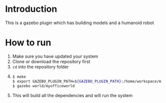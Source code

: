 # Introduction
This is a gazebo plugin which has building models and a humanoid robot


# How to run
1. Make sure you have updated your system
2. Clone or download the repository first
2. `cd` into the repository folder
3. 
   ```sh 
   $ make
   $ export GAZEBO_PLUGIN_PATH=${GAZEBO_PLUGIN_PATH}:/home/workspace/myrobot/build
   $ gazebo world/myofficeworld
   ```
4. This will build all the dependencies and will run the system
